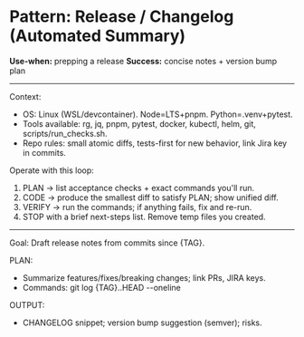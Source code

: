 # Pattern: Release / Changelog (Automated Summary)

**Use-when:** prepping a release
**Success:** concise notes + version bump plan

---

Context:
- OS: Linux (WSL/devcontainer). Node=LTS+pnpm. Python=.venv+pytest.
- Tools available: rg, jq, pnpm, pytest, docker, kubectl, helm, git, scripts/run_checks.sh.
- Repo rules: small atomic diffs, tests-first for new behavior, link Jira key in commits.

Operate with this loop:
1) PLAN → list acceptance checks + exact commands you'll run.
2) CODE → produce the smallest diff to satisfy PLAN; show unified diff.
3) VERIFY → run the commands; if anything fails, fix and re-run.
4) STOP with a brief next-steps list. Remove temp files you created.

---

Goal: Draft release notes from commits since {TAG}.

PLAN:
- Summarize features/fixes/breaking changes; link PRs, JIRA keys.
- Commands: git log {TAG}..HEAD --oneline

OUTPUT:
- CHANGELOG snippet; version bump suggestion (semver); risks.
